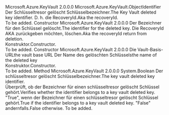 <Type Name="DeletedKeyIdentifier" FullName="Microsoft.Azure.KeyVault.DeletedKeyIdentifier">
  <TypeSignature Language="C#" Value="public sealed class DeletedKeyIdentifier : Microsoft.Azure.KeyVault.ObjectIdentifier" />
  <TypeSignature Language="ILAsm" Value=".class public auto ansi sealed beforefieldinit DeletedKeyIdentifier extends Microsoft.Azure.KeyVault.ObjectIdentifier" />
  <TypeSignature Language="DocId" Value="T:Microsoft.Azure.KeyVault.DeletedKeyIdentifier" />
  <TypeSignature Language="VB.NET" Value="Public NotInheritable Class DeletedKeyIdentifier&#xA;Inherits ObjectIdentifier" />
  <TypeSignature Language="F#" Value="type DeletedKeyIdentifier = class&#xA;    inherit ObjectIdentifier" />
  <AssemblyInfo>
    <AssemblyName>Microsoft.Azure.KeyVault</AssemblyName>
    <AssemblyVersion>2.0.0.0</AssemblyVersion>
  </AssemblyInfo>
  <Base>
    <BaseTypeName>Microsoft.Azure.KeyVault.ObjectIdentifier</BaseTypeName>
  </Base>
  <Interfaces />
  <Docs>
    <summary>
            <span data-ttu-id="0ac92-101">Der Schlüsseltresor gelöscht Schlüsselbezeichner.</span><span class="sxs-lookup"><span data-stu-id="0ac92-101">The Key Vault deleted key identifier.</span></span> <span data-ttu-id="0ac92-102">D. h. die RecoveryId.</span><span class="sxs-lookup"><span data-stu-id="0ac92-102">Aka the recoveryId.</span></span>
            </summary>
    <remarks>To be added.</remarks>
  </Docs>
  <Members>
    <Member MemberName=".ctor">
      <MemberSignature Language="C#" Value="public DeletedKeyIdentifier (string identifier);" />
      <MemberSignature Language="ILAsm" Value=".method public hidebysig specialname rtspecialname instance void .ctor(string identifier) cil managed" />
      <MemberSignature Language="DocId" Value="M:Microsoft.Azure.KeyVault.DeletedKeyIdentifier.#ctor(System.String)" />
      <MemberSignature Language="VB.NET" Value="Public Sub New (identifier As String)" />
      <MemberSignature Language="F#" Value="new Microsoft.Azure.KeyVault.DeletedKeyIdentifier : string -&gt; Microsoft.Azure.KeyVault.DeletedKeyIdentifier" Usage="new Microsoft.Azure.KeyVault.DeletedKeyIdentifier identifier" />
      <MemberType>Constructor</MemberType>
      <AssemblyInfo>
        <AssemblyName>Microsoft.Azure.KeyVault</AssemblyName>
        <AssemblyVersion>2.0.0.0</AssemblyVersion>
      </AssemblyInfo>
      <Parameters>
        <Parameter Name="identifier" Type="System.String" />
      </Parameters>
      <Docs>
        <param name="identifier"><span data-ttu-id="0ac92-103">Der Bezeichner für den Schlüssel gelöscht.</span><span class="sxs-lookup"><span data-stu-id="0ac92-103">The identifier for the deleted key.</span></span> <span data-ttu-id="0ac92-104">Die RecoveryId AKA zurückgeben möchten, löschen.</span><span class="sxs-lookup"><span data-stu-id="0ac92-104">Aka the recoveryId return from deletion.</span></span></param>
        <summary>
            <span data-ttu-id="0ac92-105">Konstruktor.</span><span class="sxs-lookup"><span data-stu-id="0ac92-105">Constructor.</span></span>
            </summary>
        <remarks>To be added.</remarks>
      </Docs>
    </Member>
    <Member MemberName=".ctor">
      <MemberSignature Language="C#" Value="public DeletedKeyIdentifier (string vaultBaseUrl, string name);" />
      <MemberSignature Language="ILAsm" Value=".method public hidebysig specialname rtspecialname instance void .ctor(string vaultBaseUrl, string name) cil managed" />
      <MemberSignature Language="DocId" Value="M:Microsoft.Azure.KeyVault.DeletedKeyIdentifier.#ctor(System.String,System.String)" />
      <MemberSignature Language="VB.NET" Value="Public Sub New (vaultBaseUrl As String, name As String)" />
      <MemberSignature Language="F#" Value="new Microsoft.Azure.KeyVault.DeletedKeyIdentifier : string * string -&gt; Microsoft.Azure.KeyVault.DeletedKeyIdentifier" Usage="new Microsoft.Azure.KeyVault.DeletedKeyIdentifier (vaultBaseUrl, name)" />
      <MemberType>Constructor</MemberType>
      <AssemblyInfo>
        <AssemblyName>Microsoft.Azure.KeyVault</AssemblyName>
        <AssemblyVersion>2.0.0.0</AssemblyVersion>
      </AssemblyInfo>
      <Parameters>
        <Parameter Name="vaultBaseUrl" Type="System.String" />
        <Parameter Name="name" Type="System.String" />
      </Parameters>
      <Docs>
        <param name="vaultBaseUrl"> <span data-ttu-id="0ac92-106">Die Vault-Basis-URL</span><span class="sxs-lookup"><span data-stu-id="0ac92-106">the vault base URL</span></span></param>
        <param name="name"><span data-ttu-id="0ac92-107">Der Name des gelöschten Schlüssels</span><span class="sxs-lookup"><span data-stu-id="0ac92-107">the name of the deleted key</span></span> </param>
        <summary>
            <span data-ttu-id="0ac92-108">Konstruktor.</span><span class="sxs-lookup"><span data-stu-id="0ac92-108">Constructor.</span></span>
            </summary>
        <remarks>To be added.</remarks>
      </Docs>
    </Member>
    <Member MemberName="IsDeletedKeyIdentifier">
      <MemberSignature Language="C#" Value="public static bool IsDeletedKeyIdentifier (string identifier);" />
      <MemberSignature Language="ILAsm" Value=".method public static hidebysig bool IsDeletedKeyIdentifier(string identifier) cil managed" />
      <MemberSignature Language="DocId" Value="M:Microsoft.Azure.KeyVault.DeletedKeyIdentifier.IsDeletedKeyIdentifier(System.String)" />
      <MemberSignature Language="VB.NET" Value="Public Shared Function IsDeletedKeyIdentifier (identifier As String) As Boolean" />
      <MemberSignature Language="F#" Value="static member IsDeletedKeyIdentifier : string -&gt; bool" Usage="Microsoft.Azure.KeyVault.DeletedKeyIdentifier.IsDeletedKeyIdentifier identifier" />
      <MemberType>Method</MemberType>
      <AssemblyInfo>
        <AssemblyName>Microsoft.Azure.KeyVault</AssemblyName>
        <AssemblyVersion>2.0.0.0</AssemblyVersion>
      </AssemblyInfo>
      <ReturnValue>
        <ReturnType>System.Boolean</ReturnType>
      </ReturnValue>
      <Parameters>
        <Parameter Name="identifier" Type="System.String" />
      </Parameters>
      <Docs>
        <param name="identifier"><span data-ttu-id="0ac92-109">Der schlüsseltresor gelöscht Schlüsselbezeichner.</span><span class="sxs-lookup"><span data-stu-id="0ac92-109">The key vault deleted key identifier.</span></span></param>
        <summary>
            <span data-ttu-id="0ac92-110">Überprüft, ob der Bezeichner für einen schlüsseltresor gelöscht Schlüssel gehört.</span><span class="sxs-lookup"><span data-stu-id="0ac92-110">Verifies whether the identifier belongs to a key vault deleted key.</span></span>
            </summary>
        <returns><span data-ttu-id="0ac92-111">"True", wenn der Bezeichner für einen schlüsseltresor gelöscht Schlüssel gehört.</span><span class="sxs-lookup"><span data-stu-id="0ac92-111">True if the identifier belongs to a key vault deleted key.</span></span> <span data-ttu-id="0ac92-112">"False" andernfalls.</span><span class="sxs-lookup"><span data-stu-id="0ac92-112">False otherwise.</span></span></returns>
        <remarks>To be added.</remarks>
      </Docs>
    </Member>
  </Members>
</Type>